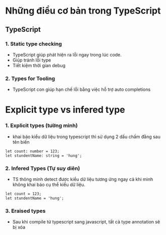 # Những điều cơ bản trong TypeScript
## TypeScript

### 1. Static type checking
- TypeScript giúp phát hiện ra lỗi ngay trong lúc code.
- Giúp tránh lỗi type
- Tiết kiệm thời gian debug 

### 2. Types for Tooling
- TypeScript con giúp hạn chế lỗi bằng việc hỗ trợ auto completions

# Explicit type vs infered type

### 1. Explicit types (tường minh)
* khai báo kiểu dữ liệu trong typescript thì sử dụng 2 dấu chấm đằng sau tên biến

```
let count: number = 123;
let stundentName: string = 'hung';
```

### 2. Infered Types (Tự suy diên)
* TS thông minh detect được kiểu dữ liệu tương ứng  ngay cả khi mình không khai báo cụ thể kiểu dữ liệu.

```
let count = 123;
let stundentName = 'hung';
```

### 3. Eraised types
* Sau khi compile từ typescript sang javascript, tất cả type annotation sẽ bị xóa